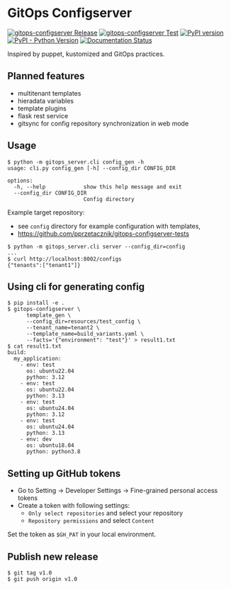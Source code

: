 # GitOps Configserver

[![gitops-configserver Release](https://github.com/pprzetacznik/gitops-configserver/actions/workflows/release.yml/badge.svg)](https://github.com/pprzetacznik/gitops-configserver/actions/workflows/release.yml)
[![gitops-configserver Test](https://github.com/pprzetacznik/gitops-configserver/actions/workflows/test.yml/badge.svg)](https://github.com/pprzetacznik/gitops-configserver/actions/workflows/test.yml)
[![PyPI version](https://badge.fury.io/py/gitops-configserver.svg)](https://pypi.org/project/gitops-configserver/)
[![PyPI - Python Version](https://img.shields.io/pypi/pyversions/gitops-configserver)](https://pypi.org/project/gitops-configserver/)
[![Documentation Status](https://readthedocs.org/projects/gitops-configserver/badge/?version=latest)](https://gitops-configserver.readthedocs.io/en/latest/?badge=latest)

Inspired by puppet, kustomized and GitOps practices.

## Planned features

* multitenant templates
* hieradata variables
* template plugins
* flask rest service
* gitsync for config repository synchronization in web mode

## Usage

```
$ python -m gitops_server.cli config_gen -h
usage: cli.py config_gen [-h] --config_dir CONFIG_DIR

options:
  -h, --help            show this help message and exit
  --config_dir CONFIG_DIR
                        Config directory
```

Example target repository:
* see `config` directory for example configuration with templates,
* https://github.com/pprzetacznik/gitops-configserver-tests

```
$ python -m gitops_server.cli server --config_dir=config
...
$ curl http://localhost:8002/configs
{"tenants":["tenant1"]}
```

## Using cli for generating config

```
$ pip install -e .
$ gitops-configserver \
      template_gen \
      --config_dir=resources/test_config \
      --tenant_name=tenant2 \
      --template_name=build_variants.yaml \
      --facts='{"environment": "test"}' > result1.txt
$ cat result1.txt
build:
  my_application:
    - env: test
      os: ubuntu22.04
      python: 3.12
    - env: test
      os: ubuntu22.04
      python: 3.13
    - env: test
      os: ubuntu24.04
      python: 3.12
    - env: test
      os: ubuntu24.04
      python: 3.13
    - env: dev
      os: ubuntu18.04
      python: python3.8
```

## Setting up GitHub tokens

* Go to Setting -> Developer Settings -> Fine-grained personal access tokens
* Create a token with following settings:
  * `Only select repositories` and select your repository
  * `Repository permissions` and select `Content`

Set the token as `$GH_PAT` in your local environment.

## Publish new release

```
$ git tag v1.0
$ git push origin v1.0
```
